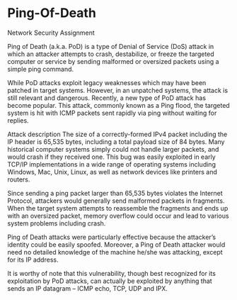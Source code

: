 # Ping-Of-Death
Network Security Assignment


Ping of Death (a.k.a. PoD) is a type of Denial of Service (DoS) attack in which an attacker attempts to crash, destabilize, or freeze the targeted computer or service by sending malformed or oversized packets using a simple ping command.

While PoD attacks exploit legacy weaknesses which may have been patched in target systems. However, in an unpatched systems, the attack is still relevant and dangerous. Recently, a new type of PoD attack has become popular. This attack, commonly known as a Ping flood, the targeted system is hit with ICMP packets sent rapidly via ping without waiting for replies.

Attack description
The size of a correctly-formed IPv4 packet including the IP header is 65,535 bytes, including a total payload size of 84 bytes. Many historical computer systems simply could not handle larger packets, and would crash if they received one. This bug was easily exploited in early TCP/IP implementations in a wide range of operating systems including Windows, Mac, Unix, Linux, as well as network devices like printers and routers.

Since sending a ping packet larger than 65,535 bytes violates the Internet Protocol, attackers would generally send malformed packets in fragments. When the target system attempts to reassemble the fragments and ends up with an oversized packet, memory overflow could occur and lead to various system problems including crash.

Ping of Death attacks were particularly effective because the attacker’s identity could be easily spoofed. Moreover, a Ping of Death attacker would need no detailed knowledge of the machine he/she was attacking, except for its IP address.

It is worthy of note that this vulnerability, though best recognized for its exploitation by PoD attacks, can actually be exploited by anything that sends an IP datagram – ICMP echo, TCP, UDP and IPX.
